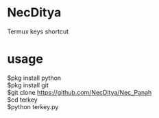 # NecDitya
Termux keys shortcut

# usage
$pkg install python<br>
$pkg install git<br>
$git clone https://github.com/NecDitya/Nec_Panah<br>
$cd terkey<br>
$python terkey.py


